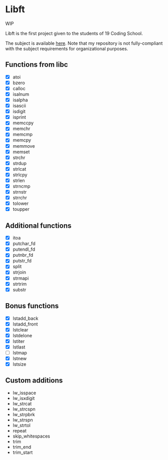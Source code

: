 # Libft
WIP

Libft is the first project given to the students of 19 Coding School.

The subject is available [here](/subjects/en.subject.pdf).
Note that my repository is not fully-compliant with the subject requirements for organizational purposes.

## Functions from libc

- [x] atoi
- [x] bzero
- [x] calloc
- [x] isalnum
- [x] isalpha
- [x] isascii
- [x] isdigit
- [x] isprint
- [x] memccpy
- [x] memchr
- [x] memcmp
- [x] memcpy
- [x] memmove
- [x] memset
- [x] strchr
- [x] strdup
- [x] strlcat
- [x] strlcpy
- [x] strlen
- [x] strncmp
- [x] strnstr
- [x] strrchr
- [x] tolower
- [x] toupper

## Additional functions

- [x] itoa
- [x] putchar_fd
- [x] putendl_fd
- [x] putnbr_fd
- [x] putstr_fd
- [x] split
- [x] strjoin
- [x] strmapi
- [x] strtrim
- [x] substr

## Bonus functions

- [x] lstadd_back
- [x] lstadd_front
- [x] lstclear
- [x] lstdelone
- [x] lstiter
- [x] lstlast
- [ ] lstmap
- [x] lstnew
- [x] lstsize

## Custom additions

+ lw_isspace
+ lw_isxdigit
+ lw_strcat
+ lw_strcspn
+ lw_strpbrk
+ lw_strspn
+ lw_strtol
+ repeat
+ skip_whitespaces
+ trim
+ trim_end
+ trim_start